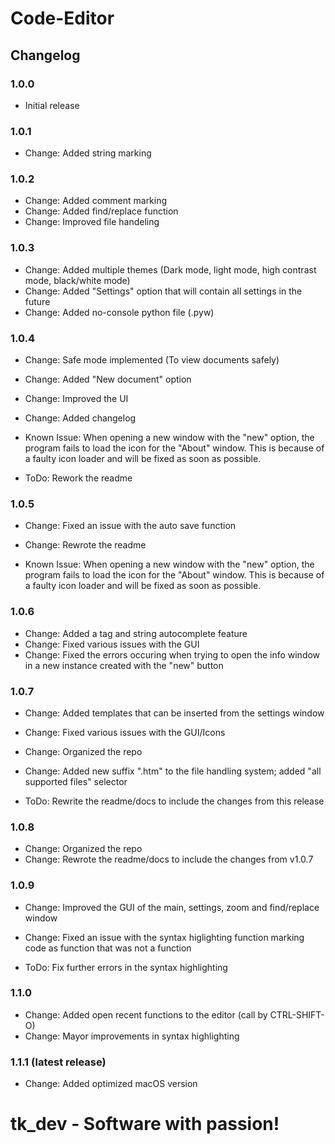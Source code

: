 # Code-Editor

## Changelog

### 1.0.0

- Initial release

### 1.0.1

- Change: Added string marking

### 1.0.2

- Change: Added comment marking
- Change: Added find/replace function
- Change: Improved file handeling

### 1.0.3

- Change: Added multiple themes (Dark mode, light mode, high contrast mode, black/white mode)
- Change: Added "Settings" option that will contain all settings in the future
- Change: Added no-console python file (.pyw)

### 1.0.4

- Change: Safe mode implemented (To view documents safely)
- Change: Added "New document" option
- Change: Improved the UI
- Change: Added changelog

- Known Issue: When opening a new window with the "new" option, the program fails to load the icon for the "About" window. This is because of a faulty icon loader and will be fixed as soon as possible.

- ToDo: Rework the readme

### 1.0.5

- Change: Fixed an issue with the auto save function
- Change: Rewrote the readme

- Known Issue: When opening a new window with the "new" option, the program fails to load the icon for the "About" window. This is because of a faulty icon loader and will be fixed as soon as possible.

### 1.0.6

- Change: Added a tag and string autocomplete feature
- Change: Fixed various issues with the GUI
- Change: Fixed the errors occuring when trying to open the info window in a new instance created with the "new" button

### 1.0.7

- Change: Added templates that can be inserted from the settings window
- Change: Fixed various issues with the GUI/Icons
- Change: Organized the repo
- Change: Added new suffix ".htm" to the file handling system; added "all supported files" selector

- ToDo: Rewrite the readme/docs to include the changes from this release

### 1.0.8

- Change: Organized the repo
- Change: Rewrote the readme/docs to include the changes from v1.0.7

### 1.0.9

- Change: Improved the GUI of the main, settings, zoom and find/replace window
- Change: Fixed an issue with the syntax higlighting function marking code as function that was not a function

- ToDo: Fix further errors in the syntax highlighting

### 1.1.0

- Change: Added open recent functions to the editor (call by CTRL-SHIFT-O)
- Change: Mayor improvements in syntax highlighting

### 1.1.1 (latest release)

- Change: Added optimized macOS version

# tk_dev - Software with passion!
